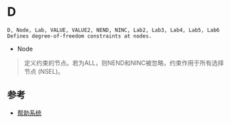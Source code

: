 # D

```
D, Node, Lab, VALUE, VALUE2, NEND, NINC, Lab2, Lab3, Lab4, Lab5, Lab6
Defines degree-of-freedom constraints at nodes.
```

- Node

> 定义约束的节点。若为ALL，则NEND和NINC被忽略，约束作用于所有选择节点
> (NSEL)。

## 参考

- [帮助系统](http://www.mm.bme.hu/~gyebro/files/ans_help_v182/ans_cmd/Hlp_C_D.html)